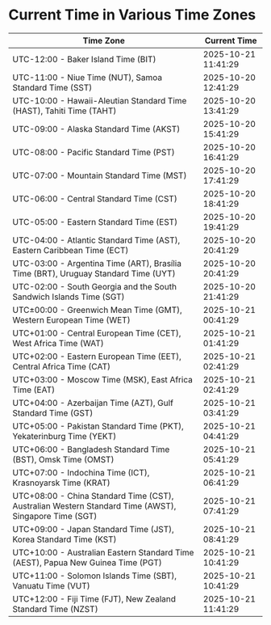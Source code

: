 # Current Time in Various Time Zones

| Time Zone | Current Time |
|-----------|--------------|
| UTC-12:00 - Baker Island Time (BIT) | 2025-10-21 11:41:29 |
| UTC-11:00 - Niue Time (NUT), Samoa Standard Time (SST) | 2025-10-20 12:41:29 |
| UTC-10:00 - Hawaii-Aleutian Standard Time (HAST), Tahiti Time (TAHT) | 2025-10-20 13:41:29 |
| UTC-09:00 - Alaska Standard Time (AKST) | 2025-10-20 15:41:29 |
| UTC-08:00 - Pacific Standard Time (PST) | 2025-10-20 16:41:29 |
| UTC-07:00 - Mountain Standard Time (MST) | 2025-10-20 17:41:29 |
| UTC-06:00 - Central Standard Time (CST) | 2025-10-20 18:41:29 |
| UTC-05:00 - Eastern Standard Time (EST) | 2025-10-20 19:41:29 |
| UTC-04:00 - Atlantic Standard Time (AST), Eastern Caribbean Time (ECT) | 2025-10-20 20:41:29 |
| UTC-03:00 - Argentina Time (ART), Brasília Time (BRT), Uruguay Standard Time (UYT) | 2025-10-20 20:41:29 |
| UTC-02:00 - South Georgia and the South Sandwich Islands Time (SGT) | 2025-10-20 21:41:29 |
| UTC±00:00 - Greenwich Mean Time (GMT), Western European Time (WET) | 2025-10-21 00:41:29 |
| UTC+01:00 - Central European Time (CET), West Africa Time (WAT) | 2025-10-21 01:41:29 |
| UTC+02:00 - Eastern European Time (EET), Central Africa Time (CAT) | 2025-10-21 02:41:29 |
| UTC+03:00 - Moscow Time (MSK), East Africa Time (EAT) | 2025-10-21 02:41:29 |
| UTC+04:00 - Azerbaijan Time (AZT), Gulf Standard Time (GST) | 2025-10-21 03:41:29 |
| UTC+05:00 - Pakistan Standard Time (PKT), Yekaterinburg Time (YEKT) | 2025-10-21 04:41:29 |
| UTC+06:00 - Bangladesh Standard Time (BST), Omsk Time (OMST) | 2025-10-21 05:41:29 |
| UTC+07:00 - Indochina Time (ICT), Krasnoyarsk Time (KRAT) | 2025-10-21 06:41:29 |
| UTC+08:00 - China Standard Time (CST), Australian Western Standard Time (AWST), Singapore Time (SGT) | 2025-10-21 07:41:29 |
| UTC+09:00 - Japan Standard Time (JST), Korea Standard Time (KST) | 2025-10-21 08:41:29 |
| UTC+10:00 - Australian Eastern Standard Time (AEST), Papua New Guinea Time (PGT) | 2025-10-21 10:41:29 |
| UTC+11:00 - Solomon Islands Time (SBT), Vanuatu Time (VUT) | 2025-10-21 10:41:29 |
| UTC+12:00 - Fiji Time (FJT), New Zealand Standard Time (NZST) | 2025-10-21 11:41:29 |
